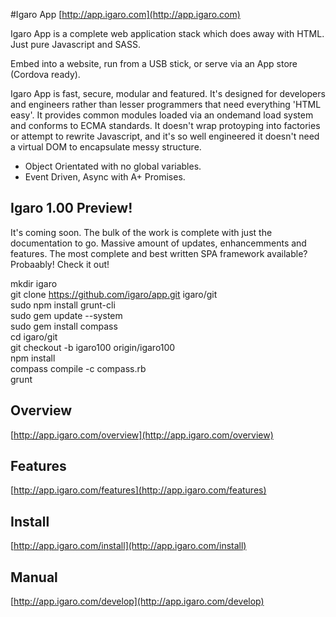 #Igaro App [http://app.igaro.com](http://app.igaro.com)

Igaro App is a complete web application stack which does away with HTML. Just pure Javascript and SASS.

Embed into a website, run from a USB stick, or serve via an App store (Cordova ready).

Igaro App is fast, secure, modular and featured. It's designed for developers and engineers rather than lesser programmers that need everything 'HTML easy'. It provides common modules loaded via an ondemand load system and conforms to ECMA standards. It doesn't wrap protoyping into factories or attempt to rewrite Javascript, and it's so well engineered it doesn't need a virtual DOM to encapsulate messy structure. 

* Object Orientated with no global variables. 
* Event Driven, Async with A+ Promises.

## Igaro 1.00 Preview!

It's coming soon. The bulk of the work is complete with just the documentation to go. Massive amount of updates, enhancemments and features. The most complete and best written SPA framework available? Probaably! Check it out! 

mkdir igaro  
git clone https://github.com/igaro/app.git igaro/git  
sudo npm install grunt-cli  
sudo gem update --system  
sudo gem install compass  
cd igaro/git  
git checkout -b igaro100 origin/igaro100  
npm install  
compass compile -c compass.rb  
grunt  

## Overview

[http://app.igaro.com/overview](http://app.igaro.com/overview)

## Features

[http://app.igaro.com/features](http://app.igaro.com/features)

## Install

[http://app.igaro.com/install](http://app.igaro.com/install)

## Manual

[http://app.igaro.com/develop](http://app.igaro.com/develop)

